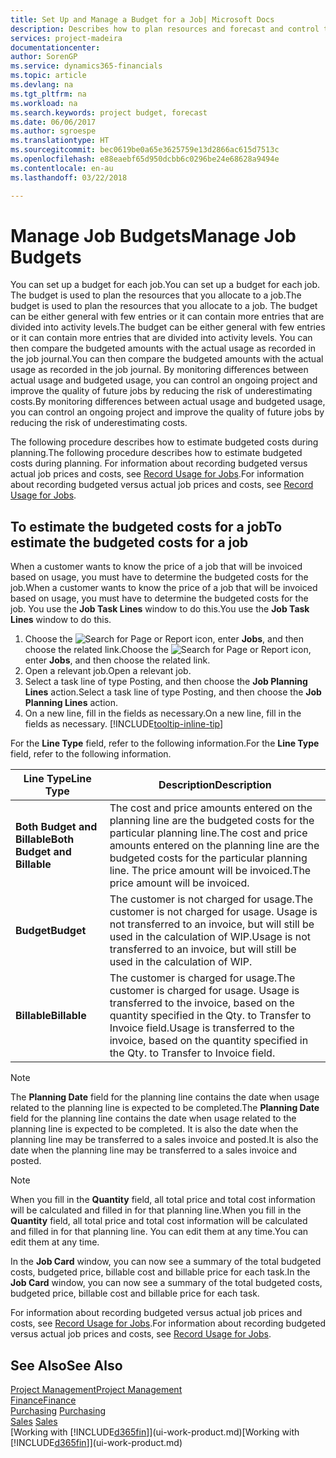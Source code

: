 ```yaml
---
title: Set Up and Manage a Budget for a Job| Microsoft Docs
description: Describes how to plan resources and forecast and control the costs of a project by setting up a budget for each job.
services: project-madeira
documentationcenter: 
author: SorenGP
ms.service: dynamics365-financials
ms.topic: article
ms.devlang: na
ms.tgt_pltfrm: na
ms.workload: na
ms.search.keywords: project budget, forecast
ms.date: 06/06/2017
ms.author: sgroespe
ms.translationtype: HT
ms.sourcegitcommit: bec0619be0a65e3625759e13d2866ac615d7513c
ms.openlocfilehash: e88eaebf65d950dcbb6c0296be24e68628a9494e
ms.contentlocale: en-au
ms.lasthandoff: 03/22/2018

---
```

# <a name="manage-job-budgets"></a><span data-ttu-id="33217-103">Manage Job Budgets</span><span class="sxs-lookup"><span data-stu-id="33217-103">Manage Job Budgets</span></span>
<span data-ttu-id="33217-104">You can set up a budget for each job.</span><span class="sxs-lookup"><span data-stu-id="33217-104">You can set up a budget for each job.</span></span> <span data-ttu-id="33217-105">The budget is used to plan the resources that you allocate to a job.</span><span class="sxs-lookup"><span data-stu-id="33217-105">The budget is used to plan the resources that you allocate to a job.</span></span> <span data-ttu-id="33217-106">The budget can be either general with few entries or it can contain more entries that are divided into activity levels.</span><span class="sxs-lookup"><span data-stu-id="33217-106">The budget can be either general with few entries or it can contain more entries that are divided into activity levels.</span></span> <span data-ttu-id="33217-107">You can then compare the budgeted amounts with the actual usage as recorded in the job journal.</span><span class="sxs-lookup"><span data-stu-id="33217-107">You can then compare the budgeted amounts with the actual usage as recorded in the job journal.</span></span> <span data-ttu-id="33217-108">By monitoring differences between actual usage and budgeted usage, you can control an ongoing project and improve the quality of future jobs by reducing the risk of underestimating costs.</span><span class="sxs-lookup"><span data-stu-id="33217-108">By monitoring differences between actual usage and budgeted usage, you can control an ongoing project and improve the quality of future jobs by reducing the risk of underestimating costs.</span></span>

<span data-ttu-id="33217-109">The following procedure describes how to estimate budgeted costs during planning.</span><span class="sxs-lookup"><span data-stu-id="33217-109">The following procedure describes how to estimate budgeted costs during planning.</span></span> <span data-ttu-id="33217-110">For information about recording budgeted versus actual job prices and costs, see [Record Usage for Jobs](projects-how-record-job-usage.md).</span><span class="sxs-lookup"><span data-stu-id="33217-110">For information about recording budgeted versus actual job prices and costs, see [Record Usage for Jobs](projects-how-record-job-usage.md).</span></span>  

## <a name="JobBudgetCosts"></a> <span data-ttu-id="33217-111">To estimate the budgeted costs for a job</span><span class="sxs-lookup"><span data-stu-id="33217-111">To estimate the budgeted costs for a job</span></span>
<span data-ttu-id="33217-112">When a customer wants to know the price of a job that will be invoiced based on usage, you must have to determine the budgeted costs for the job.</span><span class="sxs-lookup"><span data-stu-id="33217-112">When a customer wants to know the price of a job that will be invoiced based on usage, you must have to determine the budgeted costs for the job.</span></span> <span data-ttu-id="33217-113">You use the **Job Task Lines** window to do this.</span><span class="sxs-lookup"><span data-stu-id="33217-113">You use the **Job Task Lines** window to do this.</span></span>

1. <span data-ttu-id="33217-114">Choose the ![Search for Page or Report](media/ui-search/search_small.png "Search for Page or Report icon") icon, enter **Jobs**, and then choose the related link.</span><span class="sxs-lookup"><span data-stu-id="33217-114">Choose the ![Search for Page or Report](media/ui-search/search_small.png "Search for Page or Report icon") icon, enter **Jobs**, and then choose the related link.</span></span>  
2. <span data-ttu-id="33217-115">Open a relevant job.</span><span class="sxs-lookup"><span data-stu-id="33217-115">Open a relevant job.</span></span>
3. <span data-ttu-id="33217-116">Select a task line of type Posting, and then choose the **Job Planning Lines** action.</span><span class="sxs-lookup"><span data-stu-id="33217-116">Select a task line of type Posting, and then choose the **Job Planning Lines** action.</span></span>
4. <span data-ttu-id="33217-117">On a new line, fill in the fields as necessary.</span><span class="sxs-lookup"><span data-stu-id="33217-117">On a new line, fill in the fields as necessary.</span></span> [!INCLUDE[tooltip-inline-tip](includes/tooltip-inline-tip_md.md)]   

<span data-ttu-id="33217-118">For the **Line Type** field, refer to the following information.</span><span class="sxs-lookup"><span data-stu-id="33217-118">For the **Line Type** field, refer to the following information.</span></span>  

| <span data-ttu-id="33217-119">Line Type</span><span class="sxs-lookup"><span data-stu-id="33217-119">Line Type</span></span> | <span data-ttu-id="33217-120">Description</span><span class="sxs-lookup"><span data-stu-id="33217-120">Description</span></span> |
| --- | --- |
| <span data-ttu-id="33217-121">**Both Budget and Billable**</span><span class="sxs-lookup"><span data-stu-id="33217-121">**Both Budget and Billable**</span></span> |<span data-ttu-id="33217-122">The cost and price amounts entered on the planning line are the budgeted costs for the particular planning line.</span><span class="sxs-lookup"><span data-stu-id="33217-122">The cost and price amounts entered on the planning line are the budgeted costs for the particular planning line.</span></span> <span data-ttu-id="33217-123">The price amount will be invoiced.</span><span class="sxs-lookup"><span data-stu-id="33217-123">The price amount will be invoiced.</span></span> |
| <span data-ttu-id="33217-124">**Budget**</span><span class="sxs-lookup"><span data-stu-id="33217-124">**Budget**</span></span> |<span data-ttu-id="33217-125">The customer is not charged for usage.</span><span class="sxs-lookup"><span data-stu-id="33217-125">The customer is not charged for usage.</span></span> <span data-ttu-id="33217-126">Usage is not transferred to an invoice, but will still be used in the calculation of WIP.</span><span class="sxs-lookup"><span data-stu-id="33217-126">Usage is not transferred to an invoice, but will still be used in the calculation of WIP.</span></span> |
| <span data-ttu-id="33217-127">**Billable**</span><span class="sxs-lookup"><span data-stu-id="33217-127">**Billable**</span></span> |<span data-ttu-id="33217-128">The customer is charged for usage.</span><span class="sxs-lookup"><span data-stu-id="33217-128">The customer is charged for usage.</span></span> <span data-ttu-id="33217-129">Usage is transferred to the invoice, based on the quantity specified in the Qty. to Transfer to Invoice field.</span><span class="sxs-lookup"><span data-stu-id="33217-129">Usage is transferred to the invoice, based on the quantity specified in the Qty. to Transfer to Invoice field.</span></span> |

> [!NOTE]  
>   <span data-ttu-id="33217-130">The **Planning Date** field for the planning line contains the date when usage related to the planning line is expected to be completed.</span><span class="sxs-lookup"><span data-stu-id="33217-130">The **Planning Date** field for the planning line contains the date when usage related to the planning line is expected to be completed.</span></span> <span data-ttu-id="33217-131">It is also the date when the planning line may be transferred to a sales invoice and posted.</span><span class="sxs-lookup"><span data-stu-id="33217-131">It is also the date when the planning line may be transferred to a sales invoice and posted.</span></span>  

> [!NOTE]  
>   <span data-ttu-id="33217-132">When you fill in the **Quantity** field, all total price and total cost information will be calculated and filled in for that planning line.</span><span class="sxs-lookup"><span data-stu-id="33217-132">When you fill in the **Quantity** field, all total price and total cost information will be calculated and filled in for that planning line.</span></span> <span data-ttu-id="33217-133">You can edit them at any time.</span><span class="sxs-lookup"><span data-stu-id="33217-133">You can edit them at any time.</span></span>

<span data-ttu-id="33217-134">In the **Job Card** window, you can now see a summary of the total budgeted costs, budgeted price, billable cost and billable price for each task.</span><span class="sxs-lookup"><span data-stu-id="33217-134">In the **Job Card** window, you can now see a summary of the total budgeted costs, budgeted price, billable cost and billable price for each task.</span></span>

<span data-ttu-id="33217-135">For information about recording budgeted versus actual job prices and costs, see [Record Usage for Jobs](projects-how-record-job-usage.md).</span><span class="sxs-lookup"><span data-stu-id="33217-135">For information about recording budgeted versus actual job prices and costs, see [Record Usage for Jobs](projects-how-record-job-usage.md).</span></span>

## <a name="see-also"></a><span data-ttu-id="33217-136">See Also</span><span class="sxs-lookup"><span data-stu-id="33217-136">See Also</span></span>
[<span data-ttu-id="33217-137">Project Management</span><span class="sxs-lookup"><span data-stu-id="33217-137">Project Management</span></span>](projects-manage-projects.md)  
[<span data-ttu-id="33217-138">Finance</span><span class="sxs-lookup"><span data-stu-id="33217-138">Finance</span></span>](finance.md)  
<span data-ttu-id="33217-139">[Purchasing](purchasing-manage-purchasing.md)       </span><span class="sxs-lookup"><span data-stu-id="33217-139">[Purchasing](purchasing-manage-purchasing.md)       </span></span>  
<span data-ttu-id="33217-140">[Sales](sales-manage-sales.md)    </span><span class="sxs-lookup"><span data-stu-id="33217-140">[Sales](sales-manage-sales.md)    </span></span>  
<span data-ttu-id="33217-141">[Working with [!INCLUDE[d365fin](includes/d365fin_md.md)]](ui-work-product.md)</span><span class="sxs-lookup"><span data-stu-id="33217-141">[Working with [!INCLUDE[d365fin](includes/d365fin_md.md)]](ui-work-product.md)</span></span>  

